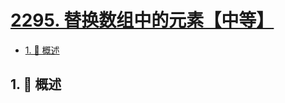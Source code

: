 # [2295. 替换数组中的元素【中等】](https://github.com/tnotesjs/TNotes.leetcode/tree/main/notes/2295.%20%E6%9B%BF%E6%8D%A2%E6%95%B0%E7%BB%84%E4%B8%AD%E7%9A%84%E5%85%83%E7%B4%A0%E3%80%90%E4%B8%AD%E7%AD%89%E3%80%91)

<!-- region:toc -->

- [1. 📝 概述](#1--概述)

<!-- endregion:toc -->

## 1. 📝 概述
